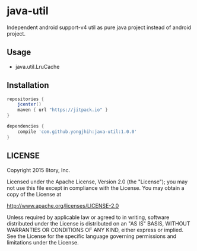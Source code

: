 # java-util

Independent android support-v4 util as pure java project instead of android project.

## Usage

* java.util.LruCache

## Installation

```gradle
repositories {
    jcenter()
    maven { url "https://jitpack.io" }
}

dependencies {
    compile 'com.github.yongjhih:java-util:1.0.0'
}
```

## LICENSE

Copyright 2015 8tory, Inc.

Licensed under the Apache License, Version 2.0 (the "License"); you may not use this file except in compliance with the License. You may obtain a copy of the License at

http://www.apache.org/licenses/LICENSE-2.0

Unless required by applicable law or agreed to in writing, software distributed under the License is distributed on an "AS IS" BASIS, WITHOUT WARRANTIES OR CONDITIONS OF ANY KIND, either express or implied. See the License for the specific language governing permissions and limitations under the License.

